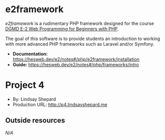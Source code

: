 # e2framework

*e2framework* is a rudimentary PHP framework designed for the course [DGMD E-2 Web Programming for Beginners with PHP](https://hesweb.dev/e2).

The goal of this software is to provide students an introduction to working with more advanced PHP frameworks such as Laravel and/or Symfony.

+ __Documentation:__ <https://hesweb.dev/e2/notes#/php/e2framework/installation>
+ __Guide:__ <https://hesweb.dev/e2/notes#/php/frameworks/intro>


# Project 4
+ By: Lindsay Shepard
+ Production URL: <http://p4.lindsayshepard.me>

## Outside resources
*N/A*
